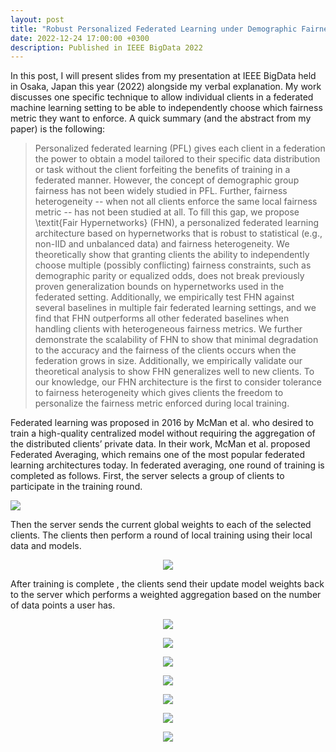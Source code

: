 ```yaml
---
layout: post
title: "Robust Personalized Federated Learning under Demographic Fairness Heterogeneity"
date: 2022-12-24 17:00:00 +0300
description: Published in IEEE BigData 2022
---
```

In this post, I will present slides from my presentation at IEEE BigData held in Osaka, Japan this year (2022) alongside my verbal explanation. My work discusses one specific technique to allow individual clients in a federated machine learning setting to be able to independently choose which fairness metric they want to enforce. A quick summary (and the abstract from my paper) is the following: 

> Personalized federated learning (PFL) gives each client in a federation the power to obtain a model tailored to their specific data distribution or task without the client forfeiting the benefits of training in a federated manner. However, the concept of demographic group fairness has not been widely studied in PFL. Further, fairness heterogeneity -- when not all clients enforce the same local fairness metric -- has not been studied at all. To fill this gap, we propose \textit{Fair Hypernetworks} (FHN), a personalized federated learning architecture based on hypernetworks that is robust to statistical (e.g., non-IID and unbalanced data) and fairness heterogeneity. We theoretically show that granting clients the ability to independently choose multiple (possibly conflicting) fairness constraints, such as demographic parity or equalized odds, does not break previously proven generalization bounds on hypernetworks used in the federated setting. Additionally, we empirically test FHN against several baselines in multiple fair federated learning settings, and we find that FHN outperforms all other federated baselines when handling clients with heterogeneous fairness metrics. We further demonstrate the scalability of FHN to show that minimal degradation to the accuracy and the fairness of the clients occurs when the federation grows in size. Additionally, we empirically validate our theoretical analysis to show FHN generalizes well to new clients. To our knowledge, our FHN architecture is the first to consider tolerance to fairness heterogeneity which gives clients the freedom to personalize the fairness metric enforced during local training.

Federated learning was proposed in 2016 by McMan et al. who desired to train a high-quality centralized model without requiring the aggregation of the distributed clients’ private data. In their work, McMan et al. proposed Federated Averaging, which remains one of the most popular federated learning architectures today. In federated averaging, one round of training is completed as follows. First, the server selects a group of clients to participate in the training round. 

<p style="align:center; max-width: 150px;">
  <img src="http://alycia-noel.github.io/assets/img/bigdata22/2.png" />
</p>

Then the server sends the current global weights to each of the selected clients. The clients then perform a round of local training using their local data and models.
  
<p align="center">
  <img src="http://alycia-noel.github.io/assets/img/bigdata22/3.png" />
</p>

After training is complete <click>, the clients send their update model weights back to the server which performs a weighted aggregation <click> based on the number of data points a user has.

<p align="center">
  <img src="http://alycia-noel.github.io/assets/img/bigdata22/4.png" />
</p>
<p align="center">
  <img src="http://alycia-noel.github.io/assets/img/bigdata22/5.png" />
</p>
<p align="center">
  <img src="http://alycia-noel.github.io/assets/img/bigdata22/6.png" />
</p>
<p align="center">
  <img src="http://alycia-noel.github.io/assets/img/bigdata22/7.png" />
</p>
<p align="center">
  <img src="http://alycia-noel.github.io/assets/img/bigdata22/8.png" />
</p>
<p align="center">
  <img src="http://alycia-noel.github.io/assets/img/bigdata22/9.png" />
</p>
<p align="center">
  <img src="http://alycia-noel.github.io/assets/img/bigdata22/10.png" />
</p>
